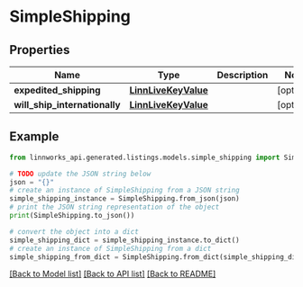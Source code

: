 # SimpleShipping


## Properties

Name | Type | Description | Notes
------------ | ------------- | ------------- | -------------
**expedited_shipping** | [**LinnLiveKeyValue**](LinnLiveKeyValue.md) |  | [optional] 
**will_ship_internationally** | [**LinnLiveKeyValue**](LinnLiveKeyValue.md) |  | [optional] 

## Example

```python
from linnworks_api.generated.listings.models.simple_shipping import SimpleShipping

# TODO update the JSON string below
json = "{}"
# create an instance of SimpleShipping from a JSON string
simple_shipping_instance = SimpleShipping.from_json(json)
# print the JSON string representation of the object
print(SimpleShipping.to_json())

# convert the object into a dict
simple_shipping_dict = simple_shipping_instance.to_dict()
# create an instance of SimpleShipping from a dict
simple_shipping_from_dict = SimpleShipping.from_dict(simple_shipping_dict)
```
[[Back to Model list]](../README.md#documentation-for-models) [[Back to API list]](../README.md#documentation-for-api-endpoints) [[Back to README]](../README.md)


